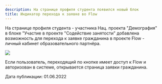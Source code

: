 ```yaml
---
description: На странице профиля студента появился новый блок
title: Индикатор перехода к заявке во Flow
---
```


На странице профиля студента - участника Нац. проекта "Демография" в блоке "Участие в проекте "Содействие занятости" добавлена возможность для перехода к заявке гражданина в проекте Flow - личный кабинет образовательного партнёра.

![](https://lh4.googleusercontent.com/gxwfd3rBSSCyWcVWXjYta4dYr6WV4s3GZ_XqPdrixh2iSIbEKxt8Qxb-l1E1V6tD2UgdPNhh_-iSBFNv9_60MXiMf_2DODGGNUxeafPajXsyidOumNKJ5EkxYL4WpYSpNy2D7nJi7FJi8P6X9g)

Если пользователь, переходящий по кнопке имеет доступ к Flow и авторизован в системе, открывается страница заявки гражданина.



Дата публикации: 01.06.2022
